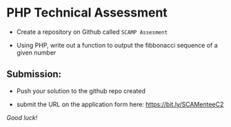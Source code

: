 # PHP Technical Assessment  

- Create a repository on Github called ``SCAMP Assesment``

- Using PHP, write out a function to output the fibbonacci sequence of a given number

## Submission: 

- Push your solution to the github repo created 

- submit the URL on the application form here: https://bit.ly/SCAMenteeC2

*Good luck!*
